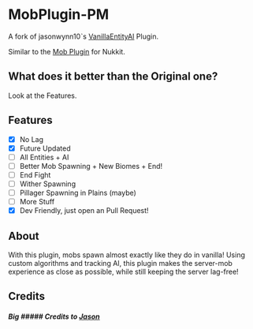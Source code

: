 # MobPlugin-PM

A fork of jasonwynn10ˋs [VanillaEntityAI](https://github.com/jasonwynn10/VanillaEntityAI) Plugin.

Similar to the [Mob Plugin](https://github.com/Nukkit-coders/MobPlugin) for Nukkit.

## What does it better than the Original one?
Look at the Features.

## Features
- [X] No Lag
- [X] Future Updated
- [ ] All Entities + AI
- [ ] Better Mob Spawning + New Biomes + End!
- [ ] End Fight
- [ ] Wither Spawning
- [ ] Pillager Spawning in Plains (maybe)
- [ ] More Stuff
- [X] Dev Friendly, just open an Pull Request!

## About
With this plugin, mobs spawn almost exactly like they do in vanilla! Using custom algorithms and tracking AI, this plugin makes the server-mob experience as close as possible, while still keeping the server lag-free!

## Credits
##### Big ##### Credits to [Jason](https://github.com/jasonwynn10)
